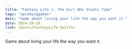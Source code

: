 ```yaml
---
title: "Fantasy Life i: The Girl Who Steals Time"
tags: "upcominggames"
desc: "Game about living your life the way you want it."
date: 2024-10-10
link: /posts/FantasyLife-Switch/
---
```


Game about living your life the way you want it.